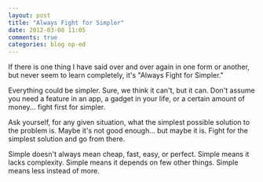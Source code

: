 ```yaml
---
layout: post
title: "Always Fight for Simpler"
date: 2012-03-08 11:05
comments: true
categories: blog op-ed
---
```


If there is one thing I have said over and over again in one form or another, but never seem to learn completely, it's "Always Fight for Simpler."

Everything could be simpler.  Sure, we think it can't, but it can.  Don't assume you need a feature in an app, a gadget in your life, or a certain amount of money... fight first for simpler.

Ask yourself, for any given situation, what the simplest possible solution to the problem is.  Maybe it's not good enough... but maybe it is.  Fight for the simplest solution and go from there.

Simple doesn't always mean cheap, fast, easy, or perfect.  Simple means it lacks complexity.  Simple means it depends on few other things.  Simple means less instead of more.


